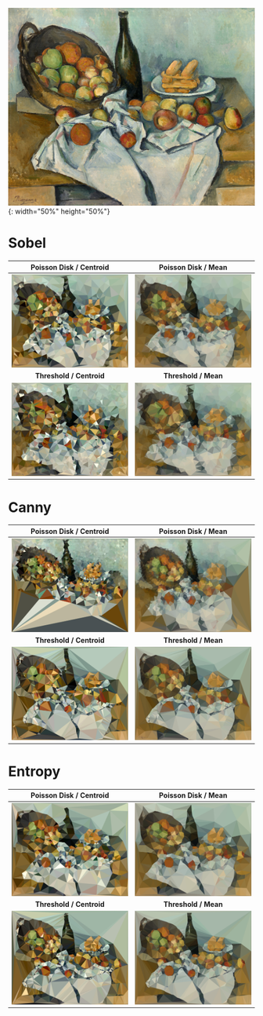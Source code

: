 ![sample](./docs/diff/apples.jpg){: width="50%" height="50%"}

# Sobel
|Poisson Disk / Centroid|Poisson Disk / Mean|
|:------:|:---------:|
|![sample](./docs/diff/sobel_poisson_centroid.jpg)|![sample](./docs/diff/sobel_poisson_mean.jpg)
|**Threshold / Centroid**|**Threshold / Mean**|
|![sample](./docs/diff/sobel_threshold_centroid.jpg)|![sample](./docs/diff/sobel_threshold_mean.jpg)|

# Canny
|Poisson Disk / Centroid|Poisson Disk / Mean|
|:------:|:---------:|
|![sample](./docs/diff/canny_poisson_centroid.jpg)|![sample](./docs/diff/canny_poisson_mean.jpg)
|**Threshold / Centroid**|**Threshold / Mean**|
|![sample](./docs/diff/canny_threshold_centroid.jpg)|![sample](./docs/diff/canny_threshold_mean.jpg)|

# Entropy
|Poisson Disk / Centroid|Poisson Disk / Mean|
|:------:|:---------:|
|![sample](./docs/diff/entropy_poisson_centroid.jpg)|![sample](./docs/diff/entropy_poisson_mean.jpg)
|**Threshold / Centroid**|**Threshold / Mean**|
|![sample](./docs/diff/entropy_threshold_centroid.jpg)|![sample](./docs/diff/entropy_threshold_mean.jpg)|
